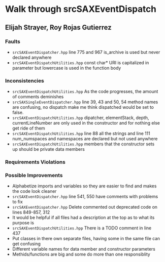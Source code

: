 # Walk through srcSAXEventDispatch
## Elijah Strayer, Roy Rojas Gutierrez

### Faults
- ```srcSAXEventDispatcher.hpp``` line 775 and 967 is_archive is used but never declared anywhere
- ```srcSAXEventDispatchUtilities.hpp``` const char* URI is capitalized in parameter but lowercase is 
used in the function body

### Inconsistencies
- ```srcSAXEventDispatchUtilities.hpp``` As the code progresses, the amount of comments deminishes
- ```srcSAXSingleEventDispatcher.hpp``` line 39, 43 and 50, 54 method names are confusing, no dispatch 
 make me think dispatched would be set to false. 
- ```srcSAXEventDispatchUtilities.hpp``` dipatcher, elementStack, depth, currentLineNumber are only 
used in the constructor and for nothing else get ride of them
- ```srcSAXEventDispatchUtilities.hpp``` line 88 all the strings and line 111 num_numspaces and namespaces
 are declared but not used anywhere
- ```srcSAXEventDispatchUtilities.hpp``` members that the constructor sets up should be private data members
 
### Requirements Violations

### Possible Improvements
- Alphabetize imports and variables so they are easier to find and makes the code look cleaner
- ```srcSAXEventDispatcher.hpp``` line 541, 550 have comments with problems to fix
- ```srcSAXEventDispatcher.hpp``` Delete commented out deprecated code on lines 849-857, 312
- It would be helpful if all files had a description at the top as to what its purpose is
- ```srcSAXEventDispatchUtilities.hpp``` There is a TODO comment in line 437
- Put classes in there own separate files, having some in the same file can get confusing
- Different variable names for data member and constructor parameters
- Methids/functions are big and some do more than one responsiblity


